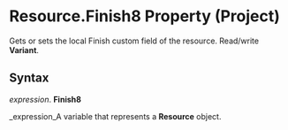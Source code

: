 
# Resource.Finish8 Property (Project)

Gets or sets the local Finish custom field of the resource. Read/write  **Variant**.


## Syntax

 _expression_. **Finish8**

 _expression_A variable that represents a  **Resource** object.

